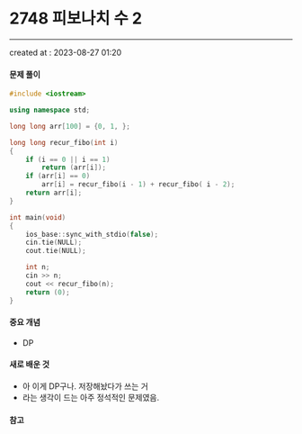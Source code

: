 # 2748 피보나치 수 2
---
created at : 2023-08-27 01:20

#### 문제 풀이

```cpp
#include <iostream>

using namespace std;

long long arr[100] = {0, 1, };

long long recur_fibo(int i)
{
    if (i == 0 || i == 1)
        return (arr[i]);
    if (arr[i] == 0)
        arr[i] = recur_fibo(i - 1) + recur_fibo( i - 2);
    return arr[i];
}

int main(void)
{
    ios_base::sync_with_stdio(false);
    cin.tie(NULL);
    cout.tie(NULL);

    int n;
    cin >> n;
    cout << recur_fibo(n);
    return (0);
}
```

#### 중요 개념
- DP
#### 새로 배운 것
- 아 이게 DP구나. 저장해놨다가 쓰는 거
- 라는 생각이 드는 아주 정석적인 문제였음.
#### 참고